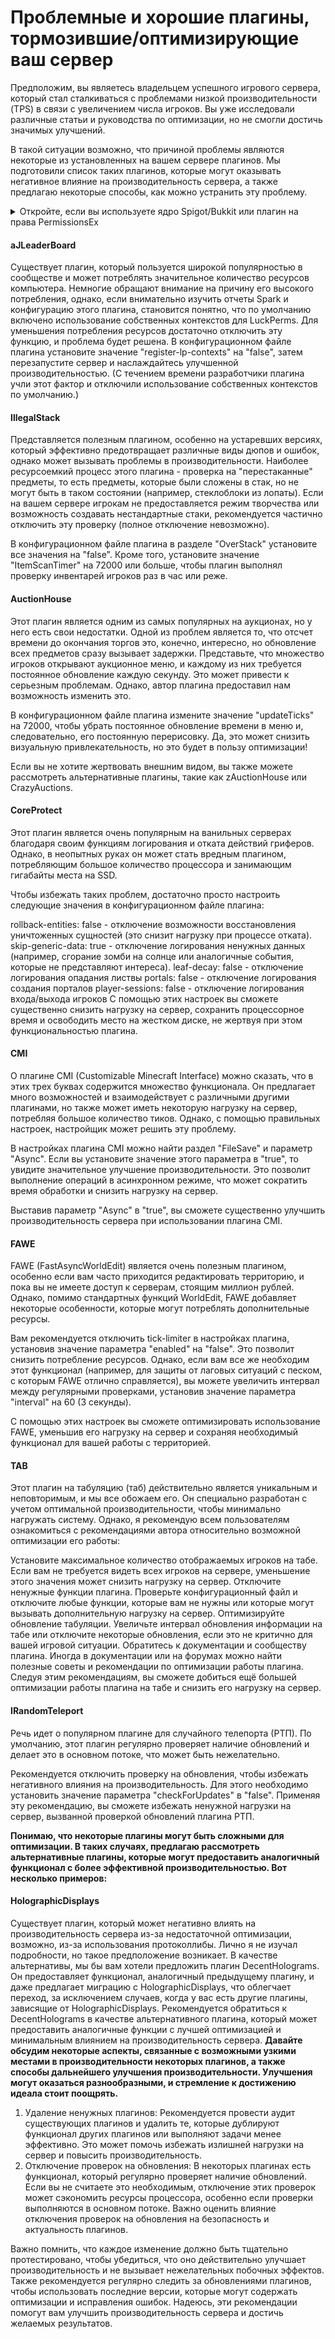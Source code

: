 # Проблемные и хорошие плагины, тормозившие/оптимизирующие ваш сервер

Предположим, вы являетесь владельцем успешного игрового сервера, который стал сталкиваться с проблемами низкой производительности (TPS) в связи с увеличением числа игроков. Вы уже исследовали различные статьи и руководства по оптимизации, но не смогли достичь значимых улучшений.

В такой ситуации возможно, что причиной проблемы являются некоторые из установленных на вашем сервере плагинов. Мы подготовили список таких плагинов, которые могут оказывать негативное влияние на производительность сервера, а также предлагаю некоторые способы, как можно устранить эту проблему.

<details>

<summary>Откройте, если вы используете ядро Spigot/Bukkit или плагин на права PermissionsEx </summary>

Сведения: Меняете эти ядра на более оптимизированные, хороший вариант - это ядро Paper и плагин PermissionsEx меняйте на плагин LuckPerms

</details>

#### &#x20;<a href="#undefined" id="undefined"></a>

#### **aJLeaderBoard** <a href="#ajleaderboard" id="ajleaderboard"></a>

Существует плагин, который пользуется широкой популярностью в сообществе и может потреблять значительное количество ресурсов компьютера. Немногие обращают внимание на причину его высокого потребления, однако, если внимательно изучить отчеты Spark и конфигурацию этого плагина, становится понятно, что по умолчанию включено использование собственных контекстов для LuckPerms. Для уменьшения потребления ресурсов достаточно отключить эту функцию, и проблема будет решена. В конфигурационном файле плагина установите значение "register-lp-contexts" на "false", затем перезапустите сервер и наслаждайтесь улучшенной производительностью. (С течением времени разработчики плагина учли этот фактор и отключили использование собственных контекстов по умолчанию.)

#### **IllegalStack** <a href="#illegalstack" id="illegalstack"></a>

Представляется полезным плагином, особенно на устаревших версиях, который эффективно предотвращает различные виды дюпов и ошибок, однако может вызывать проблемы в производительности. Наиболее ресурсоемкий процесс этого плагина - проверка на "перестаканные" предметы, то есть предметы, которые были сложены в стак, но не могут быть в таком состоянии (например, стеклоблоки из лопаты). Если на вашем сервере игрокам не предоставляется режим творчества или возможность создавать нестандартные стаки, рекомендуется частично отключить эту проверку (полное отключение невозможно).

В конфигурационном файле плагина в разделе "OverStack" установите все значения на "false". Кроме того, установите значение "ItemScanTimer" на 72000 или больше, чтобы плагин выполнял проверку инвентарей игроков раз в час или реже.

#### **AuctionHouse** <a href="#auctionhouse" id="auctionhouse"></a>

Этот плагин является одним из самых популярных на аукционах, но у него есть свои недостатки. Одной из проблем является то, что отсчет времени до окончания торгов это, конечно, интересно, но обновление всех предметов сразу вызывает задержки. Представьте, что множество игроков открывают аукционное меню, и каждому из них требуется постоянное обновление каждую секунду. Это может привести к серьезным проблемам. Однако, автор плагина предоставил нам возможность изменить это.

В конфигурационном файле плагина измените значение "updateTicks" на 72000, чтобы убрать постоянное обновление времени в меню и, следовательно, его постоянную перерисовку. Да, это может снизить визуальную привлекательность, но это будет в пользу оптимизации!

Если вы не хотите жертвовать внешним видом, вы также можете рассмотреть альтернативные плагины, такие как zAuctionHouse или CrazyAuctions.

#### **CoreProtect** <a href="#coreprotect" id="coreprotect"></a>

Этот плагин является очень популярным на ванильных серверах благодаря своим функциям логирования и отката действий гриферов. Однако, в неопытных руках он может стать вредным плагином, потребляющим большое количество процессора и занимающим гигабайты места на SSD.

Чтобы избежать таких проблем, достаточно просто настроить следующие значения в конфигурационном файле плагина:

rollback-entities: false - отключение возможности восстановления уничтоженных сущностей (это снизит нагрузку при процессе отката). skip-generic-data: true - отключение логирования ненужных данных (например, сгорание зомби на солнце или аналогичные события, которые не представляют интереса). leaf-decay: false - отключение логирования опадания листвы portals: false - отключение логирования создания порталов player-sessions: false - отключение логирования входа/выхода игроков С помощью этих настроек вы сможете существенно снизить нагрузку на сервер, сохранить процессорное время и освободить место на жестком диске, не жертвуя при этом функциональностью плагина.

#### CMI <a href="#cmi" id="cmi"></a>

О плагине CMI (Customizable Minecraft Interface) можно сказать, что в этих трех буквах содержится множество функционала. Он предлагает много возможностей и взаимодействует с различными другими плагинами, но также может иметь некоторую нагрузку на сервер, потребляя большое количество тиков. Однако, с помощью правильных настроек, настройщик может решить эту проблему.

В настройках плагина CMI можно найти раздел "FileSave" и параметр "Async". Если вы установите значение этого параметра в "true", то увидите значительное улучшение производительности. Это позволит выполнение операций в асинхронном режиме, что может сократить время обработки и снизить нагрузку на сервер.

Выставив параметр "Async" в "true", вы сможете существенно улучшить производительность сервера при использовании плагина CMI.

#### FAWE <a href="#fawe" id="fawe"></a>

FAWE (FastAsyncWorldEdit) является очень полезным плагином, особенно если вам часто приходится редактировать территорию, и пока вы не имеете доступ к серверам, стоящим миллион рублей. Однако, помимо стандартных функций WorldEdit, FAWE добавляет некоторые особенности, которые могут потреблять дополнительные ресурсы.

Вам рекомендуется отключить tick-limiter в настройках плагина, установив значение параметра "enabled" на "false". Это позволит снизить потребление ресурсов. Однако, если вам все же необходим этот функционал (например, для защиты от лаговых ситуаций с песком, с которым FAWE отлично справляется), вы можете увеличить интервал между регулярными проверками, установив значение параметра "interval" на 60 (3 секунды).

С помощью этих настроек вы сможете оптимизировать использование FAWE, уменьшив его нагрузку на сервер и сохраняя необходимый функционал для вашей работы с территорией.

#### **TAB** <a href="#tab" id="tab"></a>

Этот плагин на табуляцию (таб) действительно является уникальным и неповторимым, и мы все обожаем его. Он специально разработан с учетом оптимальной производительности, чтобы минимально нагружать систему. Однако, я рекомендую всем пользователям ознакомиться с рекомендациями автора относительно возможной оптимизации его работы:

Установите максимальное количество отображаемых игроков на табе. Если вам не требуется видеть всех игроков на сервере, уменьшение этого значения может снизить нагрузку на сервер. Отключите ненужные функции плагина. Проверьте конфигурационный файл и отключите любые функции, которые вам не нужны или которые могут вызывать дополнительную нагрузку на сервер. Оптимизируйте обновление табуляции. Увеличьте интервал обновления информации на табе или отключите некоторые обновления, если это не критично для вашей игровой ситуации. Обратитесь к документации и сообществу плагина. Иногда в документации или на форумах можно найти полезные советы и рекомендации по оптимизации работы плагина. Следуя этим рекомендациям, вы сможете добиться ещё большей оптимизации работы плагина на табе и снизить его нагрузку на сервер.

#### **IRandomTeleport** <a href="#irandomteleport" id="irandomteleport"></a>

Речь идет о популярном плагине для случайного телепорта (РТП). По умолчанию, этот плагин регулярно проверяет наличие обновлений и делает это в основном потоке, что может быть нежелательно.

Рекомендуется отключить проверку на обновления, чтобы избежать негативного влияния на производительность. Для этого необходимо установить значение параметра "checkForUpdates" в "false". Применяя эту рекомендацию, вы сможете избежать ненужной нагрузки на сервер, вызванной проверкой обновлений плагина РТП.

**Понимаю, что некоторые плагины могут быть сложными для оптимизации. В таких случаях, предлагаю рассмотреть альтернативные плагины, которые могут предоставить аналогичный функционал с более эффективной производительностью. Вот несколько примеров:**

#### **HolographicDisplays** <a href="#holographicdisplays" id="holographicdisplays"></a>

Существует плагин, который может негативно влиять на производительность сервера из-за недостаточной оптимизации, возможно, из-за использования протоколлибы. Лично я не изучал подробности, но такое предположение возникает. В качестве альтернативы, мы бы вам хотели предложить плагин DecentHolograms. Он предоставляет функционал, аналогичный предыдущему плагину, и даже предлагает миграцию с HolographicDisplays, что облегчает переход, за исключением случаев, когда у вас есть другие плагины, зависящие от HolographicDisplays. Рекомендуется обратиться к DecentHolograms в качестве альтернативного плагина, который может предоставить аналогичные функции с лучшей оптимизацией и минимальным влиянием на производительность сервера. **Давайте обсудим некоторые аспекты, связанные с возможными узкими местами в производительности некоторых плагинов, а также способы дальнейшего улучшения производительности. Улучшения могут оказаться разнообразными, и стремление к достижению идеала стоит поощрять.**

1. Удаление ненужных плагинов: Рекомендуется провести аудит существующих плагинов и удалить те, которые дублируют функционал других плагинов или выполняют задачи менее эффективно. Это может помочь избежать излишней нагрузки на сервер и повысить производительность.
2. Отключение проверок на обновления: В некоторых плагинах есть функционал, который регулярно проверяет наличие обновлений. Если вы не считаете это необходимым, отключение этих проверок может сэкономить ресурсы процессора, особенно если проверки выполняются в основном потоке. Важно оценить влияние отключения проверок на обновления на безопасность и актуальность плагинов.

Важно помнить, что каждое изменение должно быть тщательно протестировано, чтобы убедиться, что оно действительно улучшает производительность и не вызывает нежелательных побочных эффектов. Также рекомендуется регулярно следить за обновлениями плагинов, чтобы использовать последние версии, которые могут содержать оптимизации и исправления ошибок. Надеюсь, эти рекомендации помогут вам улучшить производительность сервера и достичь желаемых результатов.

